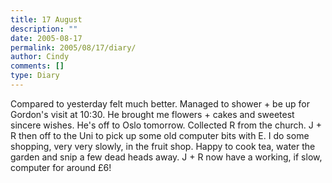 ```yaml
---
title: 17 August
description: ""
date: 2005-08-17
permalink: 2005/08/17/diary/
author: Cindy
comments: []
type: Diary
---
```


Compared to yesterday felt much better. Managed to shower + be up for Gordon's visit at 10:30. He brought me flowers + cakes and sweetest sincere wishes. He's off to Oslo tomorrow. Collected R from the church. J + R then off to the Uni to pick up some old computer bits with E. I do some shopping, very very slowly, in the fruit shop. Happy to cook tea, water the garden and snip a few dead heads away. J + R now have a working, if slow, computer for around £6!
